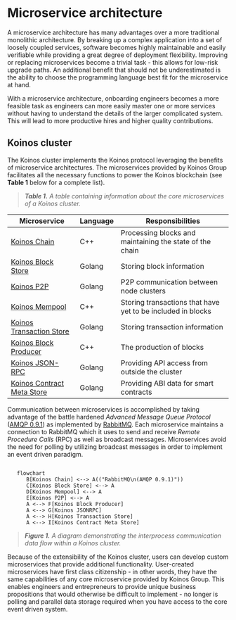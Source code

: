 # Microservice architecture

A microservice architecture has many advantages over a more traditional monolithic architecture. By breaking up a complex application into a set of loosely coupled services, software becomes highly maintainable and easily verifiable while providing a great degree of deployment flexibility. Improving or replacing microservices become a trivial task - this allows for low-risk upgrade paths. An additional benefit that should not be underestimated is the ability to choose the programming language best fit for the microservice at hand.

With a microservice architecture, onboarding engineers becomes a more feasible task as engineers can more easily master one or more services without having to understand the details of the larger complicated system. This will lead to more productive hires and higher quality contributions.

## Koinos cluster

The Koinos cluster implements the Koinos protocol leveraging the benefits of microservice architectures. The microservices provided by Koinos Group facilitates all the necessary functions to power the Koinos blockchain (see **Table 1** below for a complete list).

> _**Table 1.** A table containing information about the core microservices of a Koinos cluster._

|Microservice|Language|Responsibilities|
|---|---|---|
|[Koinos Chain](https://github.com/koinos/koinos-chain)                             |C++|Processing blocks and maintaining the state of the chain|
|[Koinos Block Store](https://github.com/koinos/koinos-block-store)                 |Golang|Storing block information|
|[Koinos P2P](https://github.com/koinos/koinos-p2p)                                 |Golang|P2P communication between node clusters|
|[Koinos Mempool](https://github.com/koinos/koinos-mempool)                         |C++|Storing transactions that have yet to be included in blocks|
|[Koinos Transaction Store](https://github.com/koinos/koinos-transaction-store)     |Golang|Storing transaction information|
|[Koinos Block Producer](https://github.com/koinos/koinos-block-producer)           |C++|The production of blocks|
|[Koinos JSON-RPC](https://github.com/koinos/koinos-jsonrpc)                        |Golang|Providing API access from outside the cluster|
|[Koinos Contract Meta Store](https://github.com/koinos/koinos-contract-meta-store) |Golang|Providing ABI data for smart contracts|

Communication between microservices is accomplished by taking advantage of the battle hardened _Advanced Message Queue Protocol_ ([AMQP 0.9.1](https://www.amqp.org/specification/0-9-1/amqp-org-download)) as implemented by [RabbitMQ](https://www.rabbitmq.com/). Each microservice maintains a connection to RabbitMQ which it uses to send and receive _Remote Procedure Calls_ (RPC) as well as broadcast messages. Microservices avoid the need for polling by utilizing broadcast messages in order to implement an event driven paradigm.

```mermaid::

   flowchart
      B[Koinos Chain] <--> A(("RabbitMQ\n(AMQP 0.9.1)"))
      C[Koinos Block Store] <--> A
      D[Koinos Mempool] <--> A
      E[Koinos P2P] <--> A
      A <--> F[Koinos Block Producer]
      A <--> G[Koinos JSONRPC]
      A <--> H[Koinos Transaction Store]
      A <--> I[Koinos Contract Meta Store]
```
> _**Figure 1.** A diagram demonstrating the interprocess communication data flow within a Koinos cluster._

Because of the extensibility of the Koinos cluster, users can develop custom microservices that provide additional functionality. User-created microservices have first class citizenship - in other words, they have the same capabilities of any core microservice provided by Koinos Group. This enables engineers and entrepreneurs to provide unique business propositions that would otherwise be difficult to implement - no longer is polling and parallel data storage required when you have access to the core event driven system.
